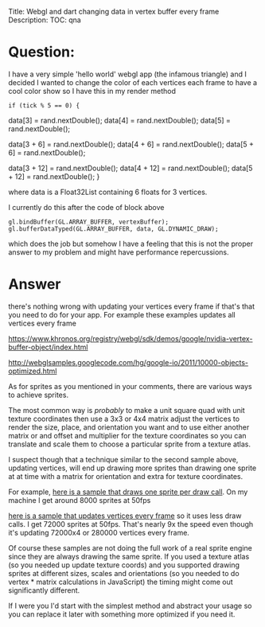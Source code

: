 Title: Webgl and dart changing data in vertex buffer every frame
Description:
TOC: qna

# Question:

I have a very simple 'hello world' webgl app (the infamous triangle) and I decided I wanted to change the color of each vertices each frame to have a cool color show so I have this in my render method

<!-- language-all: lang-dart -->

    if (tick % 5 == 0) {
  data[3] = rand.nextDouble();
  data[4] = rand.nextDouble();
  data[5] = rand.nextDouble();

  data[3 + 6] = rand.nextDouble();
  data[4 + 6] = rand.nextDouble();
  data[5 + 6] = rand.nextDouble();

  data[3 + 12] = rand.nextDouble();
  data[4 + 12] = rand.nextDouble();
  data[5 + 12] = rand.nextDouble();
 }

where data is a Float32List containing 6 floats for 3 vertices. 

I currently do this after the code of block above

    gl.bindBuffer(GL.ARRAY_BUFFER, vertexBuffer);
    gl.bufferDataTyped(GL.ARRAY_BUFFER, data, GL.DYNAMIC_DRAW);

which does the job but somehow I have a feeling that this is not the proper answer to my problem and might have performance repercussions.

# Answer

there's nothing wrong with updating your vertices every frame if that's that you need to do for your app. For example these examples updates all vertices every frame

https://www.khronos.org/registry/webgl/sdk/demos/google/nvidia-vertex-buffer-object/index.html

http://webglsamples.googlecode.com/hg/google-io/2011/10000-objects-optimized.html

As for sprites as you mentioned in your comments, there are various ways to achieve sprites.

The most common way is *probably* to make a unit square quad with unit texture coordinates then use a 3x3 or 4x4 matrix adjust the vertices to render the size, place, and orientation you want and to use either another matrix or and offset and multiplier for the texture coordinates so you can translate and scale them to choose a particular sprite from a texture atlas.

I suspect though that a technique similar to the second sample above, updating vertices, will end up drawing more sprites than drawing one sprite at at time with a matrix for orientation and extra for texture coordinates.

For example, [here is a sample that draws one sprite per draw call](http://webglsamples.googlecode.com/hg/lots-o-images/lots-o-images-draw-elements.html). On my machine I get around 8000 sprites at 50fps

[here is a sample that updates vertices every frame](http://webglsamples.googlecode.com/hg/lots-o-images/lots-o-images-draw-elements.html) so it uses less draw calls. I get 72000 sprites at 50fps. That's nearly 9x the speed even though it's updating 72000x4 or 280000 vertices every frame.

Of course these samples are not doing the full work of a real sprite engine since they are always drawing the same sprite. If you used a texture atlas (so you needed up update texture coords) and you supported drawing sprites at different sizes, scales and orientations (so you needed to do vertex * matrix calculations in JavaScript) the timing might come out significantly different.

If I were you I'd start with the simplest method and abstract your usage so you can replace it later with something more optimized if you need it. 

